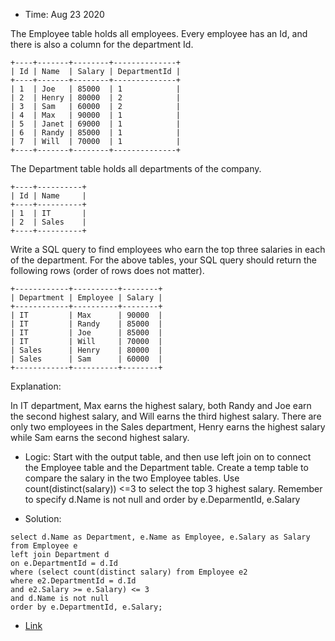 * Time: Aug 23 2020

The Employee table holds all employees. Every employee has an Id, and there is also a column for the department Id.
```
+----+-------+--------+--------------+
| Id | Name  | Salary | DepartmentId |
+----+-------+--------+--------------+
| 1  | Joe   | 85000  | 1            |
| 2  | Henry | 80000  | 2            |
| 3  | Sam   | 60000  | 2            |
| 4  | Max   | 90000  | 1            |
| 5  | Janet | 69000  | 1            |
| 6  | Randy | 85000  | 1            |
| 7  | Will  | 70000  | 1            |
+----+-------+--------+--------------+
```
The Department table holds all departments of the company.

```
+----+----------+
| Id | Name     |
+----+----------+
| 1  | IT       |
| 2  | Sales    |
+----+----------+
```
Write a SQL query to find employees who earn the top three salaries in each of the department. 
For the above tables, your SQL query should return the following rows (order of rows does not matter).

```
+------------+----------+--------+
| Department | Employee | Salary |
+------------+----------+--------+
| IT         | Max      | 90000  |
| IT         | Randy    | 85000  |
| IT         | Joe      | 85000  |
| IT         | Will     | 70000  |
| Sales      | Henry    | 80000  |
| Sales      | Sam      | 60000  |
+------------+----------+--------+
```
Explanation:

In IT department, Max earns the highest salary, both Randy and Joe earn the second highest salary, and Will earns the third highest salary. 
There are only two employees in the Sales department, Henry earns the highest salary while Sam earns the second highest salary.

* Logic: Start with the output table, and then use left join on to connect the Employee table and the Department table. 
Create a temp table to compare the salary in the two Employee tables. Use count(distinct(salary)) <=3 to select the top 3 highest salary.
Remember to specify d.Name is not null and order by e.DeparmentId, e.Salary

* Solution:
```
select d.Name as Department, e.Name as Employee, e.Salary as Salary from Employee e
left join Department d
on e.DepartmentId = d.Id
where (select count(distinct salary) from Employee e2
where e2.DepartmentId = d.Id
and e2.Salary >= e.Salary) <= 3
and d.Name is not null
order by e.DepartmentId, e.Salary;
```

* [Link](https://leetcode.com/problems/department-top-three-salaries/)

